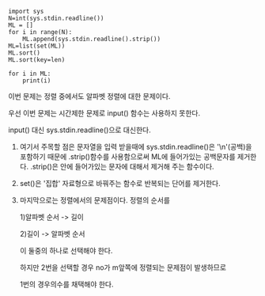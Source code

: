 ```
import sys
N=int(sys.stdin.readline())
ML = []
for i in range(N):
    ML.append(sys.stdin.readline().strip())
ML=list(set(ML))
ML.sort()
ML.sort(key=len)

for i in ML:
    print(i)
```

이번 문제는 정렬 중에서도 알파벳  정렬에 대한 문제이다.

우선 이번 문제는 시간제한 문제로 input() 함수는 사용하지 못한다.

input() 대신 sys.stdin.readline()으로 대신한다.

1. 여기서 주목할 점은 문자열을 입력 받을때에 sys.stdin.readline()은 '\n\'(공백)을 포함하기 때문에 .strip()함수를 사용함으로써 ML에 들어가있는 공백문자를 제거한다. .strip()은 안에 들어가있는 문자에 대해서 제거해 주는 함수이다.

2. set()은 '집합' 자료형으로 바꿔주는 함수로 반복되는 단어를 제거한다.

3. 마지막으로는 정렬에서의 문제점이다. 정렬의 순서를 

    1)알파벳 순서 -> 길이 

    2)길이 -> 알파벳 순서

    이 둘중의 하나로 선택해야 한다.

    하지만 2번을 선택할 경우 no가 m앞쪽에 정렬되는 문제점이 발생하므로

    1번의 경우의수를 채택해야 한다.
    